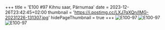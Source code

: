 +++
title = 'E100 #97 Kihnu saar, Pärnumaa'
date = 2023-12-26T23:42:45+02:00
thumbnail = 'https://i.postimg.cc/LXJ7qXQn/IMG-20231226-131307.jpg'
hidePageThumbnail = true
+++
![E100-97](https://i.postimg.cc/LXJ7qXQn/IMG-20231226-131307.jpg)
![E100-97](https://i.postimg.cc/8PQ35TRz/IMG-20231226-132729.jpg)
![E100-97](https://i.postimg.cc/Y0m37Lnz/IMG-20231226-131255.jpg)